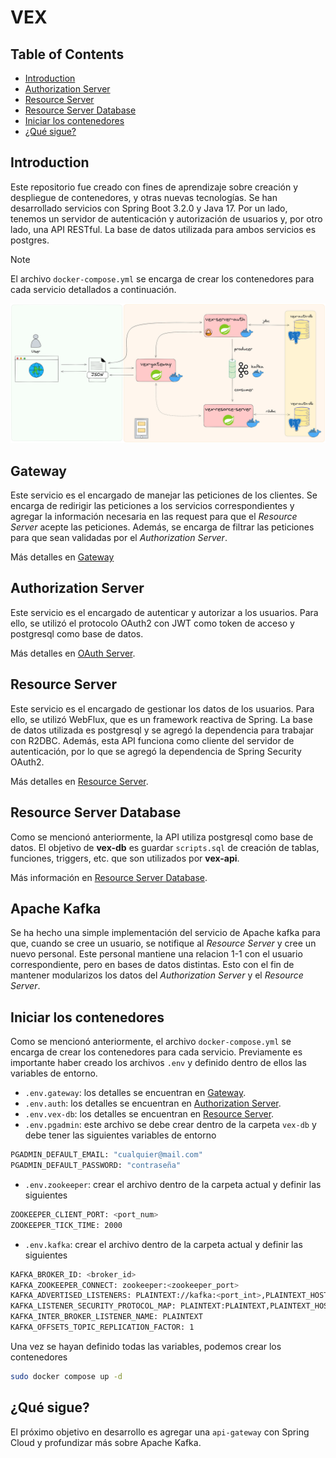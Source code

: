 # VEX

## Table of Contents
- [Introduction](#introduction)
- [Authorization Server](#authorization-server)
- [Resource Server](#resource-server)
- [Resource Server Database](#resource-server-database)
- [Iniciar los contenedores](#iniciar-los-contenedores)
- [¿Qué sigue?](#qué-sigue)

## Introduction
Este repositorio fue creado con fines de aprendizaje sobre creación y despliegue de contenedores, y otras nuevas tecnologías.
Se han desarrollado servicios con Spring Boot 3.2.0 y Java 17. Por un lado, tenemos un servidor de autenticación y autorización de usuarios y, 
por otro lado, una API RESTful. La base de datos utilizada para ambos servicios es postgres.

> [!NOTE]
> El archivo `docker-compose.yml` se encarga de crear los contenedores para cada servicio detallados a continuación.

<p align="center">
  <img src="https://github.com/ginos1998/vex/blob/develop/images/vex-arch.png">
</p>

## Gateway

Este servicio es el encargado de manejar las peticiones de los clientes. Se encarga de redirigir 
las peticiones a los servicios correspondientes y agregar la información necesaria en las request
para que el _Resource Server_ acepte las peticiones. Además, se encarga de filtrar las peticiones 
para que sean validadas por el _Authorization Server_.

Más detalles en [Gateway](https://github.com/ginos1998/vex/tree/develop/vex-gateway)

## Authorization Server
Este servicio es el encargado de autenticar y autorizar a los usuarios. Para ello,
se utilizó el protocolo OAuth2 con JWT como token de acceso y postgresql como base de datos.

Más detalles en [OAuth Server](https://github.com/ginos1998/vex/tree/develop/vex-server-auth).

## Resource Server
Este servicio es el encargado de gestionar los datos de los usuarios. Para ello, se utilizó
WebFlux, que es un framework reactiva de Spring. La base de datos utilizada es postgresql y se agregó
la dependencia para trabajar con R2DBC. Además, esta API funciona como cliente del servidor de autenticación, 
por lo que se agregó la dependencia de Spring Security OAuth2.

Más detalles en [Resource Server](https://github.com/ginos1998/vex/tree/develop/vex-api).

## Resource Server Database
Como se mencionó anteriormente, la API utiliza postgresql como base de datos. El objetivo de **vex-db** 
es guardar `scripts.sql` de creación de tablas, funciones, triggers, etc. que son utilizados por **vex-api**.

Más información en [Resource Server Database](https://github.com/ginos1998/vex/tree/develop/vex-db).

## Apache Kafka
Se ha hecho una simple implementación del servicio de Apache kafka para que, cuando se cree un usuario, 
se notifique al _Resource Server_ y cree un nuevo personal. Este personal mantiene una relacion 1-1 con el 
usuario correspondiente, pero en bases de datos distintas. Esto con el fin de mantener modularizos los datos
del _Authorization Server_ y el _Resource Server_.

## Iniciar los contenedores
Como se mencionó anteriormente, el archivo `docker-compose.yml` se encarga de crear los contenedores para cada servicio.
Previamente es importante haber creado los archivos `.env` y definido dentro de ellos las variables de entorno.

- `.env.gateway`: los detalles se encuentran en [Gateway](https://github.com/ginos1998/vex/tree/develop/vex-gateway).
- `.env.auth`: los detalles se encuentran en [Authorization Server](https://github.com/ginos1998/vex/tree/develop/vex-server-auth).
- `.env.vex-db`: los detalles se encuentran en [Resource Server](https://github.com/ginos1998/vex/tree/develop/vex-api/README.md).
- `.env.pgadmin`: este archivo se debe crear dentro de la carpeta `vex-db` y debe tener las siguientes variables de entorno
```bash
PGADMIN_DEFAULT_EMAIL: "cualquier@mail.com"
PGADMIN_DEFAULT_PASSWORD: "contraseña"
```
- `.env.zookeeper`: crear el archivo dentro de la carpeta actual y definir las siguientes
```bash
ZOOKEEPER_CLIENT_PORT: <port_num>
ZOOKEEPER_TICK_TIME: 2000
```

- `.env.kafka`: crear el archivo dentro de la carpeta actual y definir las siguientes
```bash
KAFKA_BROKER_ID: <broker_id>
KAFKA_ZOOKEEPER_CONNECT: zookeeper:<zookeeper_port>
KAFKA_ADVERTISED_LISTENERS: PLAINTEXT://kafka:<port_int>,PLAINTEXT_HOST://localhost:<port_ext>
KAFKA_LISTENER_SECURITY_PROTOCOL_MAP: PLAINTEXT:PLAINTEXT,PLAINTEXT_HOST:PLAINTEXT
KAFKA_INTER_BROKER_LISTENER_NAME: PLAINTEXT
KAFKA_OFFSETS_TOPIC_REPLICATION_FACTOR: 1
```

Una vez se hayan definido todas las variables, podemos crear los contenedores

```bash
sudo docker compose up -d
```

## ¿Qué sigue?
El próximo objetivo en desarrollo es agregar una `api-gateway` con Spring Cloud y profundizar más sobre Apache Kafka.

